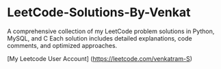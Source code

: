 # LeetCode-Solutions-By-Venkat
A comprehensive collection of my LeetCode problem solutions in Python, MySQL, and C Each solution includes detailed explanations, code comments, and optimized approaches.

[My Leetcode User Account] (https://leetcode.com/venkatram-S)

